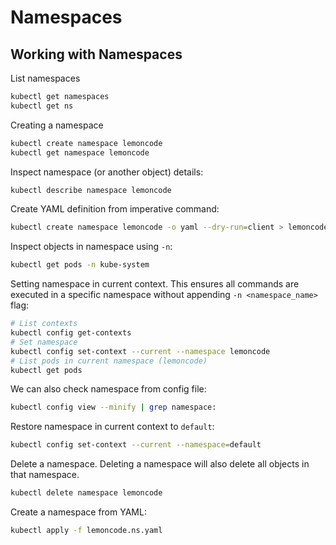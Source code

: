 # Namespaces

## Working with Namespaces

List namespaces

```bash
kubectl get namespaces
kubectl get ns
```

Creating a namespace

```bash
kubectl create namespace lemoncode
kubectl get namespace lemoncode
```

Inspect namespace (or another object) details:

```bash
kubectl describe namespace lemoncode
```

Create YAML definition from imperative command:

```bash
kubectl create namespace lemoncode -o yaml --dry-run=client > lemoncode.ns.yaml
```

Inspect objects in namespace using `-n`:

```bash
kubectl get pods -n kube-system
```

Setting namespace in current context. This ensures all commands are executed in a specific namespace without appending `-n <namespace_name>` flag:

```bash
# List contexts
kubectl config get-contexts
# Set namespace
kubectl config set-context --current --namespace lemoncode
# List pods in current namespace (lemoncode)
kubectl get pods
```

We can also check namespace from config file:

```bash
kubectl config view --minify | grep namespace:
```

Restore namespace in current context to `default`:

```bash
kubectl config set-context --current --namespace=default
```

Delete a namespace. Deleting a namespace will also delete all objects in that namespace.

```bash
kubectl delete namespace lemoncode
```

Create a namespace from YAML:

```bash
kubectl apply -f lemoncode.ns.yaml
```
